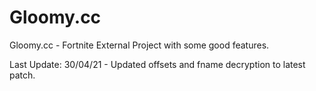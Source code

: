 # Gloomy.cc

Gloomy.cc - 
Fortnite External Project with some good features.

Last Update: 30/04/21 - Updated offsets and fname decryption to latest patch.
